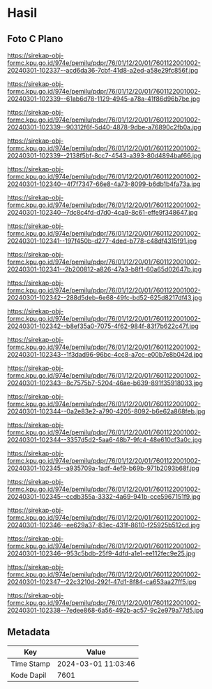# Hasil

## Foto C Plano

https://sirekap-obj-formc.kpu.go.id/974e/pemilu/pdpr/76/01/12/20/01/7601122001002-20240301-102337--acd6da36-7cbf-41d8-a2ed-a58e29fc856f.jpg

https://sirekap-obj-formc.kpu.go.id/974e/pemilu/pdpr/76/01/12/20/01/7601122001002-20240301-102339--61ab6d78-1129-4945-a78a-41f86d96b7be.jpg

https://sirekap-obj-formc.kpu.go.id/974e/pemilu/pdpr/76/01/12/20/01/7601122001002-20240301-102339--90312f6f-5d40-4878-9dbe-a76890c2fb0a.jpg

https://sirekap-obj-formc.kpu.go.id/974e/pemilu/pdpr/76/01/12/20/01/7601122001002-20240301-102339--2138f5bf-8cc7-4543-a393-80d4894baf66.jpg

https://sirekap-obj-formc.kpu.go.id/974e/pemilu/pdpr/76/01/12/20/01/7601122001002-20240301-102340--4f7f7347-66e8-4a73-8099-b6db1b4fa73a.jpg

https://sirekap-obj-formc.kpu.go.id/974e/pemilu/pdpr/76/01/12/20/01/7601122001002-20240301-102340--7dc8c4fd-d7d0-4ca9-8c61-effe9f348647.jpg

https://sirekap-obj-formc.kpu.go.id/974e/pemilu/pdpr/76/01/12/20/01/7601122001002-20240301-102341--197f450b-d277-4ded-b778-c48df4315f91.jpg

https://sirekap-obj-formc.kpu.go.id/974e/pemilu/pdpr/76/01/12/20/01/7601122001002-20240301-102341--2b200812-a826-47a3-b8f1-60a65d02647b.jpg

https://sirekap-obj-formc.kpu.go.id/974e/pemilu/pdpr/76/01/12/20/01/7601122001002-20240301-102342--288d5deb-6e68-49fc-bd52-625d8217df43.jpg

https://sirekap-obj-formc.kpu.go.id/974e/pemilu/pdpr/76/01/12/20/01/7601122001002-20240301-102342--b8ef35a0-7075-4f62-984f-83f7b622c47f.jpg

https://sirekap-obj-formc.kpu.go.id/974e/pemilu/pdpr/76/01/12/20/01/7601122001002-20240301-102343--1f3dad96-96bc-4cc8-a7cc-e00b7e8b042d.jpg

https://sirekap-obj-formc.kpu.go.id/974e/pemilu/pdpr/76/01/12/20/01/7601122001002-20240301-102343--8c7575b7-5204-46ae-b639-891f35918033.jpg

https://sirekap-obj-formc.kpu.go.id/974e/pemilu/pdpr/76/01/12/20/01/7601122001002-20240301-102344--0a2e83e2-a790-4205-8092-b6e62a868feb.jpg

https://sirekap-obj-formc.kpu.go.id/974e/pemilu/pdpr/76/01/12/20/01/7601122001002-20240301-102344--3357d5d2-5aa6-48b7-9fc4-48e610cf3a0c.jpg

https://sirekap-obj-formc.kpu.go.id/974e/pemilu/pdpr/76/01/12/20/01/7601122001002-20240301-102345--a935709a-1adf-4ef9-b69b-971b2093b68f.jpg

https://sirekap-obj-formc.kpu.go.id/974e/pemilu/pdpr/76/01/12/20/01/7601122001002-20240301-102345--ccdb355a-3332-4a69-941b-cce5967151f9.jpg

https://sirekap-obj-formc.kpu.go.id/974e/pemilu/pdpr/76/01/12/20/01/7601122001002-20240301-102346--ee629a37-83ec-431f-8610-f25925b512cd.jpg

https://sirekap-obj-formc.kpu.go.id/974e/pemilu/pdpr/76/01/12/20/01/7601122001002-20240301-102346--953c5bdb-25f9-4dfd-a1e1-ee112fec9e25.jpg

https://sirekap-obj-formc.kpu.go.id/974e/pemilu/pdpr/76/01/12/20/01/7601122001002-20240301-102347--22c3210d-292f-47d1-8f84-ca653aa27ff5.jpg

https://sirekap-obj-formc.kpu.go.id/974e/pemilu/pdpr/76/01/12/20/01/7601122001002-20240301-102338--7edee868-6a56-492b-ac57-9c2e979a77d5.jpg


## Metadata

| Key        | Value               |
| ---------- | ------------------- |
| Time Stamp | 2024-03-01 11:03:46 |
| Kode Dapil | 7601                |



